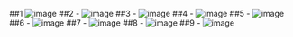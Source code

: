    ##1 
    ![image](https://github.com/nithinsev/Ouerry-processing/assets/132121394/d77bfb88-ee20-4c91-9a6e-29c565c83de3)
  ##2 - 
    ![image](https://github.com/nithinsev/Ouerry-processing/assets/132121394/fe22866c-ee8e-4ed5-b2b3-7c6be6d4ba54)
  ##3 - 
    ![image](https://github.com/nithinsev/Ouerry-processing/assets/132121394/e55e3e5e-ef24-4787-969c-af3766cc1c6b)
  ##4 - 
    ![image](https://github.com/nithinsev/Ouerry-processing/assets/132121394/c956d56b-160f-4be5-b345-fd15160a642e)
  ##5 - 
    ![image](https://github.com/nithinsev/Ouerry-processing/assets/132121394/f0641b29-4f8d-4aba-86e3-8a85f63b9819)
  ##6 - 
    ![image](https://github.com/nithinsev/Ouerry-processing/assets/132121394/5377b96f-8165-4d0c-84c6-71b951999871)
  ##7 - 
    ![image](https://github.com/nithinsev/Ouerry-processing/assets/132121394/ead4ef6c-bfc7-49f5-b24b-1b0cf323d901)
  ##8 - 
    ![image](https://github.com/nithinsev/Ouerry-processing/assets/132121394/e855b8d2-9f67-40d5-ba24-ebaa106f8d8f)
  ##9 - 
    ![image](https://github.com/nithinsev/Ouerry-processing/assets/132121394/f1ec2544-1049-4a80-b12c-445357953d44)
